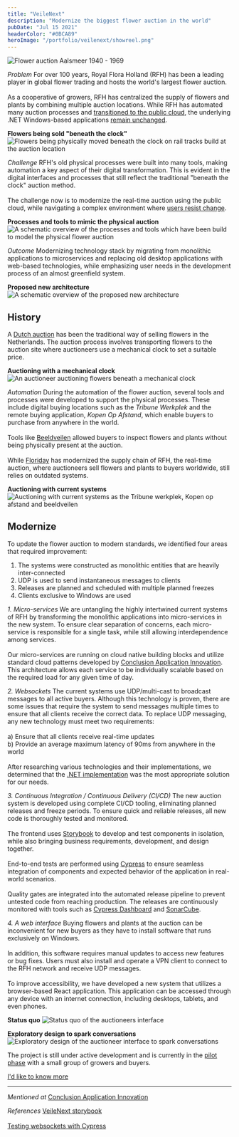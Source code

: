 ```yaml
---
title: "VeileNext"
description: "Modernize the biggest flower auction in the world"
pubDate: "Jul 15 2021"
headerColor: "#0BCA89"
heroImage: "/portfolio/veilenext/showreel.png"
---
```


![Flower auction Aalsmeer 1940 - 1969](/portfolio/veilenext/aalsmeer_1940.jpg)

_Problem_
<span>
    For over 100 years, Royal Flora Holland (RFH) has been a leading player in global flower trading and hosts the world's largest flower auction.
    <br aria-hidden="true"/><br aria-hidden="true"/>
    As a cooperative of growers, RFH has centralized the supply of flowers and plants by combining multiple auction locations. While RFH has automated many auction processes and <a href="https://www.conclusion.nl/application-innovation/cases/de-applicatie-transformatie-naar-de-aws-public-cloud-voor-royal-floraholland" target="_blank">transitioned to the public cloud</a>, the underlying .NET Windows-based applications <a href="https://aws.amazon.com/products/storage/lift-and-shift" target="_blank">remain unchanged</a>.
</span>

**Flowers being sold "beneath the clock"**
![Flowers being physically moved beneath the clock on rail tracks build at the auction location](/portfolio/veilenext/beneath_the_clock.jpg)

_Challenge_
<span>
    RFH's old physical processes were built into many tools, making automation a key aspect of their digital transformation. This is evident in the digital interfaces and processes that still reflect the traditional "beneath the clock" auction method.
    <br aria-hidden="true"/><br aria-hidden="true"/>
    The challenge now is to modernize the real-time auction using the public cloud, while navigating a complex environment where <a href="https://amstelveenblog.nl/2021/02/20/protest-tegen-bloemenveiling" target="_blank">users resist change</a>.
</span>

**Processes and tools to mimic the physical auction**
![A schematic overview of the processes and tools which have been build to model the physical flower auction](/portfolio/veilenext/physical_processes.jpg)

_Outcome_
Modernizing technology stack by migrating from monolithic applications to microservices and replacing old desktop applications with web-based technologies, while emphasizing user needs in the development process of an almost greenfield system.

**Proposed new architecture**
![A schematic overview of the proposed new architecture](/portfolio/veilenext/proposed_architecture.png)

## History

<p>
<span>
    A <a href="https://amstelveenblog.nl/2021/02/20/protest-tegen-bloemenveiling" target="_blank">Dutch auction</a> has been the traditional way of selling flowers in the Netherlands. The auction process involves transporting flowers to the auction site where auctioneers use a mechanical clock to set a suitable price.
    </span>
</p>

**Auctioning with a mechanical clock**
![An auctioneer auctioning flowers beneath a mechanical clock](/portfolio/veilenext/physical_clock.png)

_Automation_
<span>
    During the automation of the flower auction, several tools and processes were developed to support the physical processes. These include digital buying locations such as the _Tribune Werkplek_ and the remote buying application, _Kopen Op Afstand_, which enable buyers to purchase from anywhere in the world.
    <br aria-hidden="true"/><br aria-hidden="true"/>
    Tools like <a href="https://www.hortipoint.nl/vakbladvoordebloemisterij/floraholland-voert-beeldveilen-in-op-alle-klokken-rijnsburg" target="_blank">Beeldveilen</a> allowed buyers to inspect flowers and plants without being physically present at the auction.
    <br aria-hidden="true"/><br aria-hidden="true"/>
    While <a href="https://www.floriday.io" target="_blank">Floriday</a> has modernized the supply chain of RFH, the real-time auction, where auctioneers sell flowers and plants to buyers worldwide, still relies on outdated systems.
</span>

**Auctioning with current systems**
![Auctioning with current systems as the Tribune werkplek, Kopen op afstand and beeldveilen](/portfolio/veilenext/current_auctioning.jpg)

## Modernize

To update the flower auction to modern standards, we identified four areas that required improvement:

1. The systems were constructed as monolithic entities that are heavily inter-connected
2. UDP is used to send instantaneous messages to clients
3. Releases are planned and scheduled with multiple planned freezes
4. Clients exclusive to Windows are used

_1. Micro-services_
<span>
    We are untangling the highly intertwined current systems of RFH by transforming the monolithic applications into micro-services in the new system. To ensure clear separation of concerns, each micro-service is responsible for a single task, while still allowing interdependence among services.
    <br aria-hidden="true"/><br aria-hidden="true"/>
    Our micro-services are running on cloud native building blocks and utilize standard cloud patterns developed by <a href="https://www.conclusion.nl/application-innovation" target="_blank">Conclusion Application Innovation</a>. This architecture allows each service to be individually scalable based on the required load for any given time of day.
</span>

_2. Websockets_
<span>
    The current systems use UDP/multi-cast to broadcast messages to all active buyers. Although this technology is proven, there are some issues that require the system to send messages multiple times to ensure that all clients receive the correct data. To replace UDP messaging, any new technology must meet two requirements:
    <br aria-hidden="true"/><br aria-hidden="true"/>
    a) Ensure that all clients receive real-time updates<br aria-hidden="true"/>
    b) Provide an average maximum latency of 90ms from anywhere in the world
    <br aria-hidden="true"/><br aria-hidden="true"/>
    After researching various technologies and their implementations, we determined that the <a href="https://docs.microsoft.com/en-us/aspnet/core/fundamentals/websockets?view=aspnetcore-6.0" target="_blank">.NET implementation</a> was the most appropriate solution for our needs.
</span>

_3. Continuous Integration / Continuous Delivery (CI/CD)_
<span>
    The new auction system is developed using complete CI/CD tooling, eliminating planned releases and freeze periods. To ensure quick and reliable releases, all new code is thoroughly tested and monitored.
    <br aria-hidden="true"/><br aria-hidden="true"/>
    The frontend uses <a href="https://storybook.js.org" target="_blank">Storybook</a> to develop and test components in isolation, while also bringing business requirements, development, and design together.
    <br aria-hidden="true"/><br aria-hidden="true"/>
    End-to-end tests are performed using <a href="https://docs.cypress.io/guides/overview/why-cypress" target="_blank">Cypress</a> to ensure seamless integration of components and expected behavior of the application in real-world scenarios.
    <br aria-hidden="true"/><br aria-hidden="true"/>
    Quality gates are integrated into the automated release pipeline to prevent untested code from reaching production. The releases are continuously monitored with tools such as <a href="https://www.cypress.io/dashboard" target="_blank">Cypress Dashboard</a> and <a href="https://www.sonarqube.org" target="_blank">SonarCube</a>.
</span>

_4. A web interface_
Buying flowers and plants at the auction can be inconvenient for new buyers as they have to install software that runs exclusively on Windows.
<br aria-hidden="true"/><br aria-hidden="true"/>
In addition, this software requires manual updates to access new features or bug fixes. Users must also install and operate a VPN client to connect to the RFH network and receive UDP messages.
<br aria-hidden="true"/><br aria-hidden="true"/>
To improve accessibility, we have developed a new system that utilizes a browser-based React application. This application can be accessed through any device with an internet connection, including desktops, tablets, and even phones.

**Status quo**
![Status quo of the auctioneers interface](/portfolio/veilenext/status_quo.png)

**Exploratory design to spark conversations**
![Exploratory design of the auctioneer interface to spark conversations](/portfolio/veilenext/exploration.png)

<p>
    <span>
        The project is still under active development and is currently in the <a href="https://www.royalfloraholland.com/en/campaign/on-site-auctioning-eelde" target="_blank">pilot phase</a> with a small group of growers and buyers.
    </span>
</p>

<a href="mailto:mail@sanderboer.nl?subject=Let's chat!&body=Hi, I'd like to talk about VeileNext," aria-label="Send me an email to I can tell you more" target="_blank">I'd like to know more</a>

<hr />

_Mentioned at_
<span>
    <a href="https://www.conclusion.nl/werken-bij/nieuws/met-verschillende-ontwikkelaars-werken-aan-een-doel" target="_blank">Conclusion Application Innovation</a>
</span>

_References_
<span>
    <a href="https://storybook.rfh-auction.com" target="_blank">VeileNext storybook</a><br aria-hidden="true"/><br aria-hidden="true"/>
    <a href="https://www.meetup.com/nl-NL/cypress-meetup-group-netherlands/events/277899235" target="_blank">Testing websockets with Cypress</a>
</span>

